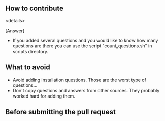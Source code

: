 ## How to contribute


\<details>

[Answer]

* If you added several questions and you would like to know how many questions are there you can use the script "count_questions.sh" in scripts directory.

## What to avoid
* Avoid adding installation questions. Those are the worst type of questions...
* Don't copy questions and answers from other sources. They probably worked hard for adding them.

## Before submitting the pull request

